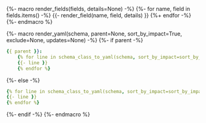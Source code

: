 {%- macro render_fields(fields, details=None) -%}
{%- for name, field in fields.items() -%}
    {{- render_field(name, field, details) }}
{%+ endfor -%}
{%- endmacro %}

{%- macro render_yaml(schema, parent=None, sort_by_impact=True, exclude=None, updates=None) -%}
{%- if parent -%}

```yaml
{{ parent }}:
    {% for line in schema_class_to_yaml(schema, sort_by_impact=sort_by_impact, exclude=exclude, updates=updates).split("\n") %}
    {{- line }}
    {% endfor %}
```

{%- else -%}

```yaml
{% for line in schema_class_to_yaml(schema, sort_by_impact=sort_by_impact, exclude=exclude, updates=updates).split("\n") %}
{{- line }}
{% endfor %}
```

{%- endif -%}
{%- endmacro %}
